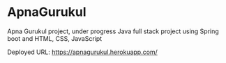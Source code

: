 # ApnaGurukul
Apna Gurukul project, under progress Java full stack project using Spring boot and HTML, CSS, JavaScript

Deployed URL: https://apnagurukul.herokuapp.com/
